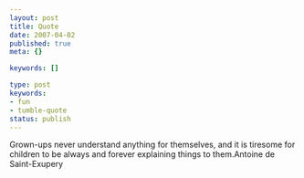 ```yaml
---
layout: post
title: Quote
date: 2007-04-02
published: true
meta: {}

keywords: []

type: post
keywords:
- fun
- tumble-quote
status: publish
---
```

<!-- blockquote  -->Grown-ups never understand anything for themselves, and it is tiresome for children to be always and forever explaining things to them.<!-- endblockquote  -->Antoine de Saint-Exupery
